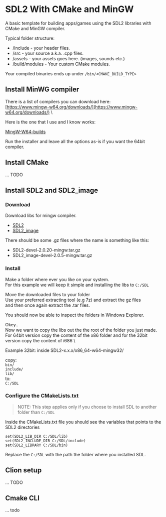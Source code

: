 # SDL2 With CMake and MinGW

A basic template for building apps/games using the SDL2 libraries with CMake and MinGW compiler. 

Typical folder structure:
* /include - your header files. 
* /src - your source a.k.a. .cpp files. 
* /assets - your assets goes here. (images, sounds etc.) 
* /build/modules - Your custom CMake modules. 

Your compiled binaries ends up under `/bin/<CMAKE_BUILD_TYPE>`

## Install MinWG compiler

There is a list of compilers you can download here: \
[https://www.mingw-w64.org/downloads/](https://www.mingw-w64.org/downloads/) \

Here is the one that I use and I know works:

[MingW-W64-builds](https://sourceforge.net/projects/mingw-w64/files/Toolchains%20targetting%20Win32/Personal%20Builds/mingw-builds/installer/mingw-w64-install.exe/download)

Run the installer and leave all the options as-is if you want the 64bit compiler.  

## Install CMake

... TODO

## Install SDL2 and SDL2_image

### Download

Download libs for mingw compiler.

* [SDL2](https://www.libsdl.org/download-2.0.php)
* [SDL2_image](https://www.libsdl.org/projects/SDL_image/)

There should be some .gz files where the name is something like this:

* SDL2-devel-2.0.20-mingw.tar.gz
* SDL2_image-devel-2.0.5-mingw.tar.gz


### Install 

Make a folder where ever you like on your system. \
For this example we will keep it simple and installing the libs to `C:/SDL` 

Move the downloaded files to your folder \
Use your preferred extracting tool (e.g 7z) and extract the gz files \
and then once again extract the .tar files.

You should now be able to inspect the folders in Windows Explorer. 

Okey..\
Now we want to copy the libs out the the root of the folder you just made. \
For 64bit version copy the content of the x86 folder and for the 32bit version copy the content of i686 \

Example 32bit: 
inside SDL2-x.x.x/x86_64-w64-mingw32/

copy: \
`bin/` \
`include/` \
`lib/` \
to: \
`C:/SDL`


### Configure the CMakeLists.txt 

> NOTE: This step applies only if you choose to install SDL to another folder than `C:/SDL`

Inside the CMakeLists.txt file you should see the variables that points to the SDL2 directories
```
set(SDL2_LIB_DIR C:/SDL/lib)
set(SDL2_INCLUDE_DIR C:/SDL/include)
set(SDL2_LIBRARY C:/SDL/bin)
```

Replace the `C:/SDL` with the path the folder where you installed SDL.   

## Clion setup

... TODO

## Cmake CLI

... todo